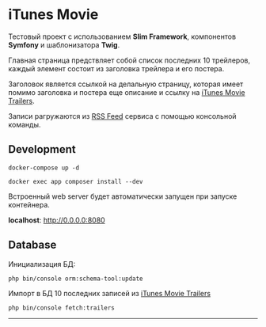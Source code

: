 # iTunes Movie

Тестовый проект с использованием **Slim Framework**, компонентов **Symfony** и шаблонизатора **Twig**.

Главная страница предствляет собой список последних 10 трейлеров, каждый элемент состоит из заголовка трейлера и его постера.

Заголовок является ссылкой на делальную страницу, которая имеет помимо заголовка и постера еще описание и ссылку на [iTunes Movie Trailers](https://trailers.apple.com).

Записи рагружаются из [RSS Feed](https://trailers.apple.com/trailers/home/rss/newtrailers.rss) сервиса с помощью консольной команды.

## Development

```
docker-compose up -d

docker exec app composer install --dev
```

Встроенный web server будет автоматически запущен при запуске контейнера.

**localhost**: http://0.0.0.0:8080

## Database

Инициализация БД:
```
php bin/console orm:schema-tool:update
```

Импорт в БД 10 последних записей из [iTunes Movie Trailers](https://trailers.apple.com) 

```
php bin/console fetch:trailers
```

---